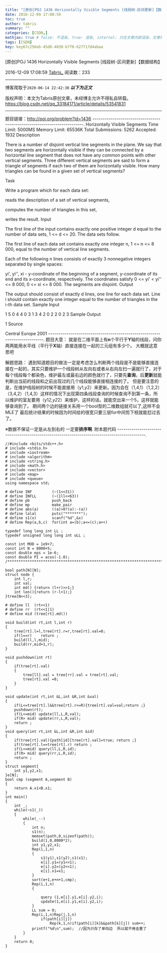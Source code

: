 ```yaml
---
title: "[原创]POJ 1436 Horizontally Visible Segments [线段树-区间更新]【数据结构】"
date: 2016-12-09 17:08:59
toc: true
author: tabris
summary: ""
categories: [CSDN,]
mathjax: true # false: 不渲染, true: 渲染, internal: 只在文章内部渲染，文章列表中不渲染
tags: [CSDN]
key: key67c256eb-45d8-4030-b7f8-627717d4abaa
---
```


[原创]POJ 1436 Horizontally Visible Segments [线段树-区间更新]【数据结构】

2016-12-09 17:08:59  [Tabris_](https://me.csdn.net/qq_33184171) 阅读数：233

---

博客爬取于`2020-06-14 22:42:30`
***以下为正文***

版权声明：本文为Tabris原创文章，未经博主允许不得私自转载。
https://blog.csdn.net/qq_33184171/article/details/53541831

<!-- more -->

---

题目链接：http://poj.org/problem?id=1436
-------------------------------------------------------------------------.
Horizontally Visible Segments
Time Limit: 5000MS		Memory Limit: 65536K
Total Submissions: 5262		Accepted: 1932
Description

There is a number of disjoint vertical line segments in the plane. We say that two segments are horizontally visible if they can be connected by a horizontal line segment that does not have any common points with other vertical segments. Three different vertical segments are said to form a triangle of segments if each two of them are horizontally visible. How many triangles can be found in a given set of vertical segments?


Task

Write a program which for each data set:

reads the description of a set of vertical segments,

computes the number of triangles in this set,

writes the result.
Input

The first line of the input contains exactly one positive integer d equal to the number of data sets, 1 <= d <= 20. The data sets follow.

The first line of each data set contains exactly one integer n, 1 <= n <= 8 000, equal to the number of vertical line segments.

Each of the following n lines consists of exactly 3 nonnegative integers separated by single spaces:

yi', yi'', xi - y-coordinate of the beginning of a segment, y-coordinate of its end and its x-coordinate, respectively. The coordinates satisfy 0 <= yi' < yi'' <= 8 000, 0 <= xi <= 8 000. The segments are disjoint.
Output

The output should consist of exactly d lines, one line for each data set. Line i should contain exactly one integer equal to the number of triangles in the i-th data set.
Sample Input

1
5
0 4 4
0 3 1
3 4 2
0 2 2
0 2 3
Sample Output

1
Source

Central Europe 2001
---------------------------------------------------------------------------.
题目大意：
	   就是在二维平面上有**n**个平行于**Y**轴的线段，问你两两能用水平线（平行于**X**轴）直接连接在一起的三元组有多少个。
	   大概就这意思吧

解题思路：
	遇到知道题目的做法一定是考虑怎么判断两个线段是不是能够直接连接在一起的，其实只要维护一个线段树从左向右或者从右向左扫一遍就行了，对于每个线段每个都染色，维护最左或最右边的颜色就行了，只要先**查询**，后**更新**就能判断出当前的线段和之前出现过的几个线段能够直接相连接的了。
	但是要注意的是，在维护线段树的时候不能直接用（y1,y2）来更新。因为会在（1,4,1）（1,2,2）（3,4,2）（1,4,3）这样的情况下出现第四条线段查询的时候查询不到第一条，所以维护的室友要用（y1*2,y2*2）来维护，这样的话。就能空出来一个5，这样就能够查询到了。
	期间两个边的链接关系用一个bool型的二维数组就可以了,这样不会MLE了
	最后统计结果的时候因为时间给的很宽只要三层for中间剪下枝就能怼过去了。

※数据不保证一定是从左到右的  一定要**排序啊**.
附本题代码
--------------------------------------------------------------------------------------------.
```
//#include <bits/stdc++.h>
# include <stdio.h>
# include <iostream>
# include <algorithm>
# include <string.h>
# include <math.h>
# include <vector>
# include <map>
# include <queue>
using namespace std;

# define INF         (~(1<<31))
# define INFLL       (~(1ll<<63))
# define pb          push_back
# define mp          make_pair
# define abs(a)      ((a)>0?(a):-(a))
# define lalal       puts("*******");
# define s1(x)       scanf("%d",&x)
# define Rep(a,b,c)  for(int a=(b);a<=(c);a++)

typedef long long int LL ;
typedef unsigned long long int uLL ;

const int MOD = 1e9+7;
const int N = 8000+5;
const double eps = 1e-6;
const double PI = acos(-1.0);
/***********************************************************************/

bool path[N][N];
struct node {
    int l,r;
    int val;
    int md() {return (l+r)>>1;}
    int len(){return (r-l+1);}
}tree[N<<3];

# define ll  (rt<<1)
# define rr  (rt<<1|1)
# define mid (tree[rt].md())

void build(int rt,int l,int r)
{
    tree[rt].l=l,tree[rt].r=r,tree[rt].val=0;
    if(l==r)    return ;
    build(ll,l,mid);
    build(rr,mid+1,r);
}

void pushdown(int rt)
{
    if(tree[rt].val)
    {
        tree[ll].val = tree[rr].val = tree[rt].val;
        tree[rt].val =0;
    }
}

void update(int rt,int &L,int &R,int &val)
{
    if(L<=tree[rt].l&&tree[rt].r<=R){tree[rt].val=val;return ;}
    pushdown(rt);
    if(L<=mid) update(ll,L,R,val);
    if(R> mid) update(rr,L,R,val);
    return ;
}
void query(int rt,int &L,int &R,int &id)
{
    if(tree[rt].val){path[id][tree[rt].val]=true; return ;}
    if(tree[rt].l==tree[rt].r) return ;
    if(L<=mid) query(ll,L,R,id);
    if(R> mid) query(rr,L,R,id);
    return ;
}
struct segment{
    int y1,y2,x1;
}e[N];
bool cmp (segment A,segment B)
{
    return A.x1<B.x1;
}
int main()
{
    int _;
    while(~s1(_))
    {
        while(_--)
        {
            int n;
            s1(n);
            memset(path,0,sizeof(path));
            build(1,0,8000*2);
            int y1,y2,x1;
            Rep(i,1,n)
            {
                s1(y1),s1(y2),s1(x1);
                e[i].y1=(y1<<1);
                e[i].y2=(y2<<1);
                e[i].x1=x1;
            }
            sort(e+1,e+n+1,cmp);
            Rep(i,1,n)
            {

                query (1,e[i].y1,e[i].y2,i);
                update(1,e[i].y1,e[i].y2,i);
            }
            LL sum = 0;
            Rep(i,1,n)Rep(j,1,n)
                if(path[i][j])
                    Rep(k,1,n)if(path[i][k]&&path[k][j]) sum++;
            printf("%d\n",sum);  //因为只存了单向边  所以就不用去重了
        }
    }
    return 0;
}
```
